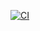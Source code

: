 [![CI](https://github.com/monikahajda/projects/actions/workflows/ci.yml/badge.svg)](https://github.com/monikahajda/projects/actions/workflows/ci.yml)